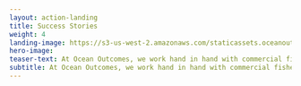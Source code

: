 ```yaml
---
layout: action-landing
title: Success Stories
weight: 4
landing-image: https://s3-us-west-2.amazonaws.com/staticassets.oceanoutcomes.org/rollover+images/success-stories-hover.jpg
hero-image:
teaser-text: At Ocean Outcomes, we work hand in hand with commercial fisheries to help them become more sustainable. These stories describe the successes we’ve had developing, implementing, and supporting improvement projects and the problems that are being addressed as a result of these efforts. 
subtitle: At Ocean Outcomes, we work hand in hand with commercial fisheries to help them become more sustainable. These stories describe the successes we’ve had developing, implementing, and supporting improvement projects and the problems that are being addressed as a result of these efforts. 
---
```

